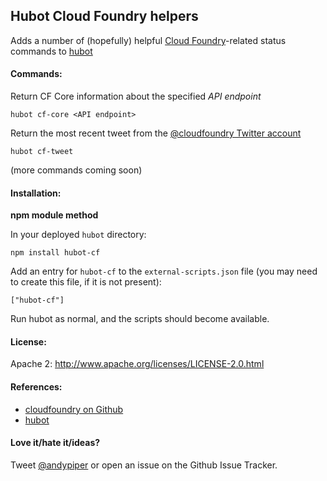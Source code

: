 ## Hubot Cloud Foundry helpers 

Adds a number of (hopefully) helpful [Cloud Foundry](http://cloudfoundry.org)-related status commands to [hubot](http://hubot.github.com)

#### Commands:

Return CF Core information about the specified *API endpoint* 
    
    hubot cf-core <API endpoint>        

Return the most recent tweet from the [@cloudfoundry Twitter account](http://twitter.com/cloudfoundry)

    hubot cf-tweet

(more commands coming soon)

#### Installation:

**npm module method**

In your deployed ```hubot``` directory:

    npm install hubot-cf

Add an entry for ```hubot-cf``` to the ```external-scripts.json``` file (you may need to create this file, if it is not present):

    ["hubot-cf"]
    
Run hubot as normal, and the scripts should become available.

#### License:

Apache 2: http://www.apache.org/licenses/LICENSE-2.0.html

#### References:

 * [cloudfoundry on Github](http://github.com/cloudfoundry)
 * [hubot](http://hubot.github.com)

#### Love it/hate it/ideas?

Tweet [@andypiper](http://twitter.com/andypiper) or open an issue on the Github Issue Tracker.